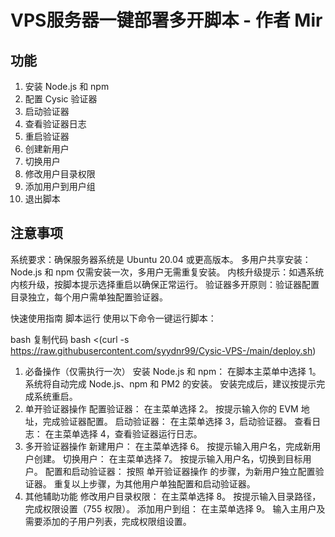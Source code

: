# VPS服务器一键部署多开脚本 - 作者 Mir

## 功能
1. 安装 Node.js 和 npm
2. 配置 Cysic 验证器
3. 启动验证器
4. 查看验证器日志
5. 重启验证器
6. 创建新用户
7. 切换用户
8. 修改用户目录权限
9. 添加用户到用户组
10. 退出脚本

## 注意事项
系统要求：确保服务器系统是 Ubuntu 20.04 或更高版本。
多用户共享安装：Node.js 和 npm 仅需安装一次，多用户无需重复安装。
内核升级提示：如遇系统内核升级，按脚本提示选择重启以确保正常运行。
验证器多开原则：验证器配置目录独立，每个用户需单独配置验证器。

快速使用指南
脚本运行
使用以下命令一键运行脚本：

bash
复制代码
bash <(curl -s https://raw.githubusercontent.com/syydnr99/Cysic-VPS-/main/deploy.sh)

1. 必备操作（仅需执行一次）
安装 Node.js 和 npm：
在脚本主菜单中选择 1。
系统将自动完成 Node.js、npm 和 PM2 的安装。
安装完成后，建议按提示完成系统重启。
2. 单开验证器操作
配置验证器：
在主菜单选择 2。
按提示输入你的 EVM 地址，完成验证器配置。
启动验证器：
在主菜单选择 3，启动验证器。
查看日志：
在主菜单选择 4，查看验证器运行日志。
3. 多开验证器操作
新建用户：
在主菜单选择 6。
按提示输入用户名，完成新用户创建。
切换用户：
在主菜单选择 7。
按提示输入用户名，切换到目标用户。
配置和启动验证器：
按照 单开验证器操作 的步骤，为新用户独立配置验证器。
重复以上步骤，为其他用户单独配置和启动验证器。
4. 其他辅助功能
修改用户目录权限：
在主菜单选择 8。
按提示输入目录路径，完成权限设置（755 权限）。
添加用户到组：
在主菜单选择 9。
输入主用户及需要添加的子用户列表，完成权限组设置。
